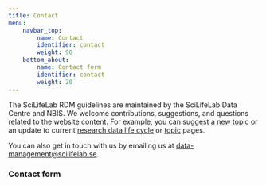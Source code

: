 ```yaml
---
title: Contact
menu:
    navbar_top:
        name: Contact
        identifier: contact
        weight: 90
    bottom_about:
        name: Contact form
        identifier: contact
        weight: 20
---
```


The SciLifeLab RDM guidelines are maintained by the SciLifeLab Data Centre and NBIS. We welcome contributions, suggestions, and questions related to the website content. For example, you can suggest [a new topic](/topic/) or an update to current [research data life cycle](/data-life-cycle/) or [topic](/topic/) pages.

You can also get in touch with us by emailing us at [data-management@scilifelab.se](mailto:data-management@scilifelab.se).

### Contact form
